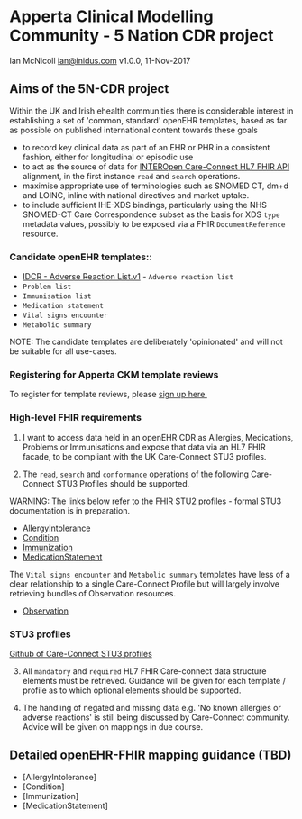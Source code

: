 # Apperta Clinical Modelling Community - 5 Nation CDR project
Ian McNicoll <ian@inidus.com>
v1.0.0, 11-Nov-2017


## Aims of the 5N-CDR project

Within the UK and Irish ehealth communities there is considerable interest in establishing a set of 'common, standard' openEHR templates,
 based as far as possible on published international content towards these goals

- to record key clinical data as part of an EHR or PHR in a consistent fashion, either for longitudinal or episodic use
- to act as the source of data for [INTEROpen Care-Connect HL7 FHIR API](https://nhsconnect.github.io/CareConnectAPI/index.html) alignment, in the first instance `read` and `search` operations.
- maximise appropriate use of terminologies such as SNOMED CT, dm+d and LOINC, inline with national directives and market uptake.
- to include sufficient IHE-XDS bindings, particularly using the NHS SNOMED-CT Care Correspondence subset as the basis for XDS `type` metadata values,
  possibly to be exposed via a FHIR `DocumentReference` resource.


### Candidate openEHR templates::

- [IDCR - Adverse Reaction List.v1](http://ckm.apperta.org/ckm/#showTemplate_1051.57.71) -  `Adverse reaction list`
- `Problem list`
- `Immunisation list`
- `Medication statement`
- `Vital signs encounter`
- `Metabolic summary`

NOTE: The candidate templates are deliberately 'opinionated' and will not be suitable for all use-cases.

### Registering for Apperta CKM template reviews

To register for template reviews, please [sign up here.](http://ckm.apperta.org/ckm/#signUp_1051.61.18_3b7a82f9dafec941f229965394a0d590)

### High-level FHIR requirements

1. I want to access data held in an openEHR CDR as Allergies, Medications, Problems or Immunisations and expose that data via an HL7 FHIR facade, to be compliant with the UK Care-Connect STU3 profiles.

2. The `read`, `search` and `conformance` operations of the following Care-Connect STU3 Profiles should be supported.

WARNING: The links below refer to the FHIR STU2 profiles - formal STU3 documentation is in preparation.

- [AllergyIntolerance](https://nhsconnect.github.io/CareConnectAPI/api_clinical_allergyintolerance.html)
- [Condition](https://nhsconnect.github.io/CareConnectAPI/api_clinical_condition.html)
- [Immunization](https://nhsconnect.github.io/CareConnectAPI/api_medication_immunization.html)
- [MedicationStatement](https://nhsconnect.github.io/CareConnectAPI/api_medication_medicationstatement.html)

The `Vital signs encounter` and `Metabolic summary` templates have less of a clear relationship to a single Care-Connect Profile
 but will largely involve retrieving bundles of Observation resources.

 - [Observation](https://nhsconnect.github.io/CareConnectAPI/api_diagnostics_observation.html)

### STU3 profiles
[Github of Care-Connect STU3 profiles](https://github.com/nhsconnect/CareConnect-profiles/tree/feature/stu3)

3. All `mandatory` and `required` HL7 FHIR Care-connect data structure elements must be retrieved.
Guidance will be given for each template / profile as to which optional elements should be supported.

4. The handling of negated and missing data e.g. 'No known allergies or adverse reactions' is still being discussed by Care-Connect community. Advice will be given on mappings in due course.

## Detailed openEHR-FHIR mapping guidance (TBD)

- [AllergyIntolerance]
- [Condition]
- [Immunization]
- [MedicationStatement]
